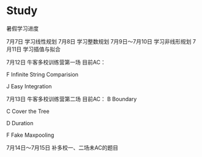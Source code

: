 # Study

暑假学习进度


7月7日 学习线性规划
7月8日 学习整数规划 
7月9日～7月10日 学习非线形规划
7月11日 学习插值与拟合

7月12日 牛客多校训练营第一场
目前AC：

F	Infinite String Comparision

J	Easy Integration



7月13日 牛客多校训练营第二场
目前AC：
B	Boundary

C	Cover the Tree

D	Duration

F	Fake Maxpooling

7月14日～7月15日 补多校一、二场未AC的题目
